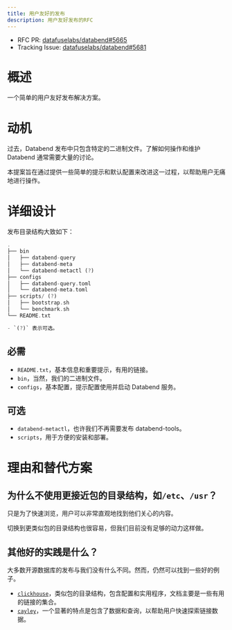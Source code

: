 ```yaml
---
title: 用户友好的发布
description: 用户友好发布的RFC
---
```


- RFC PR: [datafuselabs/databend#5665](https://github.com/databendlabs/databend/pull/5665)
- Tracking Issue: [datafuselabs/databend#5681](https://github.com/databendlabs/databend/issues/5681)

# 概述

一个简单的用户友好发布解决方案。

# 动机

过去，Databend 发布中只包含特定的二进制文件。了解如何操作和维护 Databend 通常需要大量的讨论。

本提案旨在通过提供一些简单的提示和默认配置来改进这一过程，以帮助用户无痛地进行操作。

# 详细设计

发布目录结构大致如下：

```rust
.
├── bin
│   ├── databend-query
│   ├── databend-meta
│   └── databend-metactl (?)
├── configs
│   ├── databend-query.toml
│   └── databend-meta.toml
├── scripts/ (?)
│   ├── bootstrap.sh
│   └── benchmark.sh
└── README.txt

- `(?)` 表示可选。
```

## 必需

- `README.txt`，基本信息和重要提示，有用的链接。
- `bin`，当然，我们的二进制文件。
- `configs`，基本配置，提示配置使用并启动 Databend 服务。

## 可选

- `databend-metactl`，也许我们不再需要发布 databend-tools。
- `scripts`，用于方便的安装和部署。

# 理由和替代方案

## 为什么不使用更接近包的目录结构，如`/etc`、`/usr`？

只是为了快速浏览，用户可以非常直观地找到他们关心的内容。

切换到更类似包的目录结构也很容易，但我们目前没有足够的动力这样做。

## 其他好的实践是什么？

大多数开源数据库的发布与我们没有什么不同。然而，仍然可以找到一些好的例子。

- [`clickhouse`](https://github.com/ClickHouse/ClickHouse/releases)，类似包的目录结构，包含配置和实用程序，文档主要是一些有用的链接的集合。
- [`cayley`](https://github.com/cayleygraph/cayley/releases/)，一个显著的特点是包含了数据和查询，以帮助用户快速探索链接数据。
